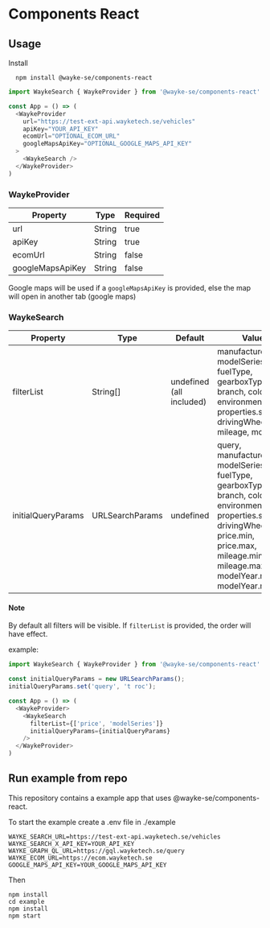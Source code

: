 # Components React

## Usage

Install
```
  npm install @wayke-se/components-react
```


```javascript
import WaykeSearch { WaykeProvider } from '@wayke-se/components-react'

const App = () => (
  <WaykeProvider
    url="https://test-ext-api.wayketech.se/vehicles"
    apiKey="YOUR_API_KEY"
    ecomUrl="OPTIONAL_ECOM_URL"
    googleMapsApiKey="OPTIONAL_GOOGLE_MAPS_API_KEY"
  >
    <WaykeSearch />
  </WaykeProvider>
)

```

### WaykeProvider
| Property          | Type   | Required |
|-------------------|--------|----------|
| url               | String | true     |
| apiKey            | String | true     |
| ecomUrl           | String | false    |
| googleMapsApiKey  | String | false    |


Google maps will be used if a `googleMapsApiKey` is provided, else the map will open in another tab (google maps)


### WaykeSearch
| Property           | Type              | Default                  | Values                                                                                                                                         |
|--------------------|-------------------|--------------------------|------------------------------------------------------------------------------------------------------------------------------------------------|
| filterList         | String[]          | undefined (all included) | manufacturer, modelSeries, fuelType, gearboxType, branch, color, environmentClass, properties.segment, drivingWheel, price, mileage, modelYear |
| initialQueryParams | URLSearchParams   | undefined                | query, manufacturer, modelSeries, fuelType, gearboxType, branch, color, environmentClass, properties.segment, drivingWheel, price.min, price.max, mileage.min, mileage.max, modelYear.min, modelYear.max |

#### Note
By default all filters will be visible. If `filterList` is provided, the order will have effect.

example:
```javascript
import WaykeSearch { WaykeProvider } from '@wayke-se/components-react'

const initialQueryParams = new URLSearchParams();
initialQueryParams.set('query', 't roc');

const App = () => (
  <WaykeProvider>
    <WaykeSearch 
      filterList={['price', 'modelSeries']}
      initialQueryParams={initialQueryParams}
    />
  </WaykeProvider>
)
```

## Run example from repo
This repository contains a example app that uses @wayke-se/components-react.

To start the example create a .env file in ./example
```
WAYKE_SEARCH_URL=https://test-ext-api.wayketech.se/vehicles
WAYKE_SEARCH_X_API_KEY=YOUR_API_KEY
WAYKE_GRAPH_QL_URL=https://gql.wayketech.se/query
WAYKE_ECOM_URL=https://ecom.wayketech.se
GOOGLE_MAPS_API_KEY=YOUR_GOOGLE_MAPS_API_KEY
```
Then
```
npm install
cd example
npm install
npm start
```